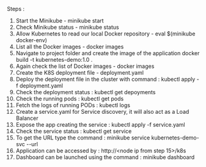 Steps :

1. Start the Minikube - minikube start
2. Check Minikube status - minikube status
3. Allow Kubernetes to read our local Docker repository - eval $(minikube docker-env)
4. List all the Docker images - docker images
5. Navigate to project folder and create the image of the application
    docker build -t kubernetes-demo:1.0 .
6. Again check the list of Docker images - docker images
7. Create the K8S deployment file - deployment.yaml
8. Deploy the deployment file in the cluster with command : kubectl apply -f deployment.yaml
9. Check the deployment status : kubectl get depoyments
10. Check the running pods : kubectl get pods
11. Fetch the logs of running PODs : kubectl logs <POD Name>
12. Create a service.yaml for Service discovery, it will also act as a Load Balancer
13. Expose the app creating the service : kubectl apply -f service.yaml
14. Check the service status : kubectl get service
15. To get the URL type the command : minikube service kubernetes-demo-svc  --url
16. Application can be accessed by : http://<node ip from step 15>/k8s
17. Dashboard can be launched using the command : minikube dashboard